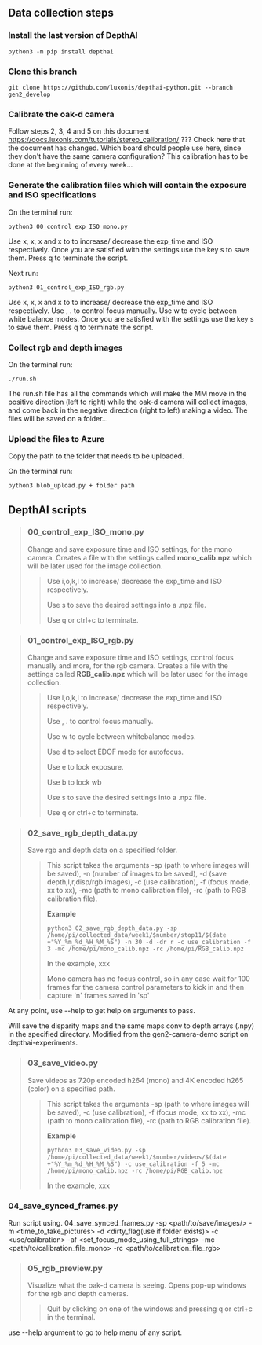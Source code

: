 
## Data collection steps

### Install the last version of DepthAI

`python3 -m pip install depthai`

### Clone this branch

`git clone https://github.com/luxonis/depthai-python.git --branch gen2_develop`

### Calibrate the oak-d camera

Follow steps 2, 3, 4 and 5 on this document <https://docs.luxonis.com/tutorials/stereo_calibration/>
??? Check here that the document has changed. Which board should people use here, since they don't have the same camera configuration?
This calibration has to be done at the beginning of every week...


### Generate the calibration files which will contain the exposure and ISO specifications

On the terminal run:

`python3 00_control_exp_ISO_mono.py` 

Use x, x, x and x to to increase/ decrease the exp_time and ISO respectively. Once you are satisfied with the settings use the key s to save them. Press q to terminate the script. 

Next run:

`python3 01_control_exp_ISO_rgb.py`

Use x, x, x and x to to increase/ decrease the exp_time and ISO respectively. Use , . to control focus manually. Use w to cycle between white balance modes. Once you are satisfied with the settings use the key s to save them. Press q to terminate the script. 

### Collect rgb and depth images

On the terminal run:

`./run.sh`

The run.sh file has all the commands which will make the MM move in the positive direction (left to right) while the oak-d camera will collect images, and come back in the negative direction (right to left) making a video. The files will be saved on a folder...

### Upload the files to Azure

Copy the path to the folder that needs to be uploaded. 

On the terminal run:

`python3 blob_upload.py + folder path`

## DepthAI scripts

> ### **00_control_exp_ISO_mono.py**
> Change and save exposure time and ISO settings, for the mono camera. Creates a file with the settings called **mono_calib.npz** which will be later used for the image collection.
>
>> Use i,o,k,l to increase/ decrease the exp_time and ISO respectively.
>>
>> Use s to save the desired settings into a .npz file.
>>
>> Use q or ctrl+c to terminate.


> ### **01_control_exp_ISO_rgb.py**
> Change and save exposure time and ISO settings, control focus manually and more, for the rgb camera. Creates a file with the settings called **RGB_calib.npz** which will be later used for the image collection. 
>
>> Use i,o,k,l to increase/ decrease the exp_time and ISO respectively.
>>
>> Use , . to control focus manually.
>>
>> Use w to cycle between whitebalance modes.
>>
>> Use d to select EDOF mode for autofocus.
>>
>> Use e to lock exposure.
>>
>> Use b to lock wb 
>>
>> Use s to save the desired settings into a .npz file.
>>
>> Use q or ctrl+c to terminate.

> ### **02_save_rgb_depth_data.py**
> Save rgb and depth data on a specified folder.
>
>> This script takes the arguments -sp (path to where images will be saved), -n (number of images to be saved), -d (save depth,l,r,disp/rgb images), -c (use calibration), -f (focus mode, xx to xx), -mc (path to mono calibration file), -rc (path to RGB calibration file).
>>
>> **Example**
>>
>> `python3 02_save_rgb_depth_data.py -sp /home/pi/collected_data/week1/$number/stop11/$(date +"%Y_%m_%d_%H_%M_%S") -n 30 -d -dr r -c use_calibration -f 3 -mc /home/pi/mono_calib.npz -rc /home/pi/RGB_calib.npz`
>>
>> In the example, xxx
>>
>> Mono camera has no focus control, so in any case wait for 100 frames for the camera control parameters to kick in and then capture 'n' frames saved in 'sp' 



At any point, use --help to get help on arguments to pass. 


Will save the disparity maps and the same maps conv to depth arrays (.npy) in the specified directory. Modified from the gen2-camera-demo script on depthai-experiments. 


> ### **03_save_video.py**
> Save videos as 720p encoded h264 (mono) and 4K encoded h265 (color) on a specified path.
>
>> This script takes the arguments -sp (path to where images will be saved), -c (use calibration), -f (focus mode, xx to xx), -mc (path to mono calibration file), -rc (path to RGB calibration file).
>>
>> **Example**
>>
>> `python3 03_save_video.py -sp /home/pi/collected_data/week1/$number/videos/$(date +"%Y_%m_%d_%H_%M_%S") -c use_calibration -f 5 -mc /home/pi/mono_calib.npz -rc /home/pi/RGB_calib.npz`
>>
>> In the example, xxx


### 04_save_synced_frames.py 

Run script using.
04_save_synced_frames.py -sp <path/to/save/images/> -m <time_to_take_pictures> -d <dirty_flag(use if folder exists)> -c <use/calibration> -af <set_focus_mode_using_full_strings> -mc <path/to/calibration_file_mono> -rc <path/to/calibration_file_rgb> 


> ### **05_rgb_preview.py**
> Visualize what the oak-d camera is seeing. Opens pop-up windows for the rgb and depth cameras.
>
>> Quit by clicking on one of the windows and pressing q or ctrl+c in the terminal.

use --help argument to go to help menu of any script. 
